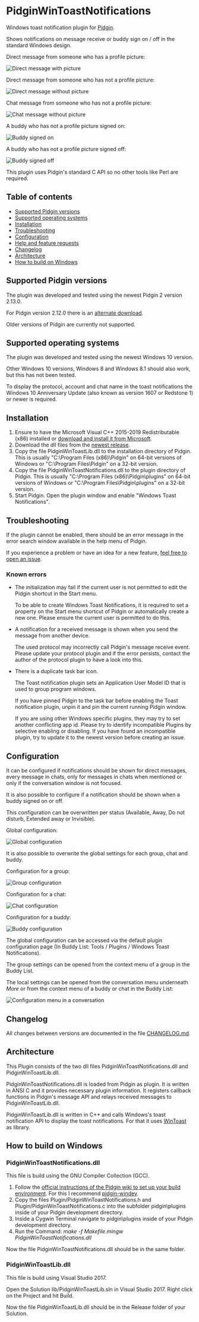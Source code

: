 # PidginWinToastNotifications

Windows toast notification plugin for [Pidgin](https://pidgin.im/).

Shows notifications on message receive or buddy sign on / off in the standard Windows design.

Direct message from someone who has a profile picture:

![Direct message with picture](./img/direct_with_picture.jpg "Direct message with picture")

Direct message from someone who has not a profile picture:

![Direct message without picture](./img/direct_without_picture.jpg "Direct message without picture")

Chat message from someone who has not a profile picture:

![Chat message without picture](./img/chat_without_picture.jpg "Chat message without picture")

A buddy who has not a profile picture signed on:

![Buddy signed on](./img/sign_on.png "Buddy signed on")

A buddy who has not a profile picture signed off:

![Buddy signed off](./img/sign_off.png "Buddy signed off")

This plugin uses Pidgin's standard C API so no other tools like Perl are required.

## Table of contents

* [Supported Pidgin versions](#supported-pidgin-versions)
* [Supported operating systems](#supported-operating-systems)
* [Installation](#installation)
* [Troubleshooting](#troubleshooting)
* [Configuration](#configuration)
* [Help and feature requests](#help-and-feature-requests)
* [Changelog](#changelog)
* [Architecture](#architecture)
* [How to build on Windows](#how-to-build-on-windows)

## Supported Pidgin versions

The plugin was developed and tested using the newest Pidgin 2 version 2.13.0.

For Pidgin version 2.12.0 there is an [alternate download](https://github.com/ChristianGalla/PidginWinToastNotifications/releases/download/v1.6.1/PidginWinToastNotifications.for.Pidgin.2.12.0.zip).

Older versions of Pidgin are currently not supported.

## Supported operating systems

The plugin was developed and tested using the newest Windows 10 version.

Other Windows 10 versions, Windows 8 and Windows 8.1 should also work, but this has not been tested.

To display the protocol, account and chat name in the toast notifications the Windows 10 Anniversary Update (also known as version 1607 or Redstone 1) or newer is required.

## Installation

1. Ensure to have the Microsoft Visual C++ 2015-2019 Redistributable (x86) installed or [download and install it from Microsoft](https://aka.ms/vs/16/release/vc_redist.x86.exe).
2. Download the dll files from the [newest release](https://github.com/ChristianGalla/PidginWinToastNotifications/releases/latest).
3. Copy the file PidginWinToastLib.dll to the installation directory of Pidgin. This is usually "C:\Program Files (x86)\Pidgin" on 64-bit versions of Windows or "C:\Program Files\Pidgin" on a 32-bit version.
4. Copy the file PidginWinToastNotifications.dll to the plugin directory of Pidgin. This is usually "C:\Program Files (x86)\Pidgin\plugins" on 64-bit versions of Windows or "C:\Program Files\Pidgin\plugins" on a 32-bit version.
5. Start Pidgin. Open the plugin window and enable "Windows Toast Notifications".

## Troubleshooting

If the plugin cannot be enabled, there should be an error message in the error search window available in the help menu of Pidgin.

If you experience a problem or have an idea for a new feature, [feel free to open an issue](https://github.com/ChristianGalla/PidginWinToastNotifications/issues).

### Known errors

* The initialization may fail if the current user is not permitted to edit the Pidgin shortcut in the Start menu.

  To be able to create Windows Toast Notifications, it is required to set a property on the Start menu shortcut of Pidgin or automatically create a new one. Please ensure the current user is permitted to do this.
  
* A notification for a received message is shown when you send the message from another device.

  The used protocol may incorrectly call Pidgin's message receive event. Please update your protocol plugin and if the error persists, contact the author of the protocol plugin to have a look into this.
  
* There is a duplicate task bar icon.

  The Toast notification plugin sets an Application User Model ID that is used to group program windows.
  
  If you have pinned Pidgin to the task bar before enabling the Toast notification plugin, unpin it and pin the current running Pidgin window.
  
  If you are using other Windows specific plugins, they may try to set another conflicting app id. Please try to identify incompatible Plugins by selective enabling or disabling. If you have found an incompatible plugin, try to update it to the newest version before creating an issue.

## Configuration

It can be configured if notifications should be shown for direct messages, every message in chats, only for messages in chats when mentioned or only if the conversation window is not focused.

It is also possible to configure if a notification should be shown when a buddy signed on or off.

This configuration can be overwritten per status (Available, Away, Do not disturb, Extended away or Invisible).

Global configuration:

![Global configuration](./img/configuration.png "Configuration")

It is also possible to overwrite the global settings for each group, chat and buddy.

Configuration for a group:

![Group configuration](./img/configuration_group.png "Configuration for group")

Configuration for a chat:

![Chat configuration](./img/configuration_chat.png "Configuration for chat")

Configuration for a buddy:

![Buddy configuration](./img/configuration_buddy.png "Configuration for buddy")

The global configuration can be accessed via the default plugin configuration page (In Buddy List: Tools / Plugins / Windows Toast Notifications).

The group settings can be opened from the context menu of a group in the Buddy List.

The local settings can be opened from the conversation menu underneath *More* or from the context menu of a buddy or chat in the Buddy List:

![Configuration menu in a conversation](./img/configuration_menu.png "Open settings for a conversation")

## Changelog

All changes between versions are documented in the file [CHANGELOG.md](./CHANGELOG.md).

## Architecture

This Plugin consists of the two dll files PidginWinToastNotifications.dll and PidginWinToastLib.dll.

PidginWinToastNotifications.dll is loaded from Pidgin as plugin. It is written in ANSI C and it provides necessary plugin information. It registers callback functions in Pidgin's message API and relays received messages to PidginWinToastLib.dll.

PidginWinToastLib.dll is written in C++ and calls Windows's toast notification API to display the toast notifications. For that it uses [WinToast](https://github.com/mohabouje/WinToast) as library.

## How to build on Windows

### PidginWinToastNotifications.dll

This file is build using the GNU Compiler Collection (GCC).

1. Follow the [official instructions of the Pidgin wiki to set up your build environment](https://developer.pidgin.im/wiki/BuildingWinPidgin#Setupyourbuildenvironment). For this I recommend [pidgin-windev](https://github.com/renatosilva/pidgin-windev).
2. Copy the files Plugin/PidginWinToastNotifications.h and Plugin/PidginWinToastNotifications.c into the subfolder pidgin\plugins inside of your Pidgin development directory.
3. Inside a Cygwin Terminal navigate to pidgin\plugins inside of your Pidgin development directory.
4. Run the Command: *make -f Makefile.mingw PidginWinToastNotifications.dll*

Now the file PidginWinToastNotifications.dll should be in the same folder.

### PidginWinToastLib.dll

This file is build using Visual Studio 2017.

Open the Solution lib/PidginWinToastLib.sln in Visual Studio 2017. Right click on the Project and hit Build.

Now the file PidginWinToastLib.dll should be in the Release folder of your Solution.
